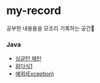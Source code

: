 # my-record

공부한 내용들을 모조리 기록하는 공간📝



### Java

- [싱글턴 패턴](https://github.com/NohTaeHwan/my-record/blob/master/java/Singleton.md)
- [람다식1](https://github.com/NohTaeHwan/my-record/blob/master/java/lambda-1.md)
- [예외(Exception)](https://github.com/NohTaeHwan/my-record/blob/master/java/exception.md)

